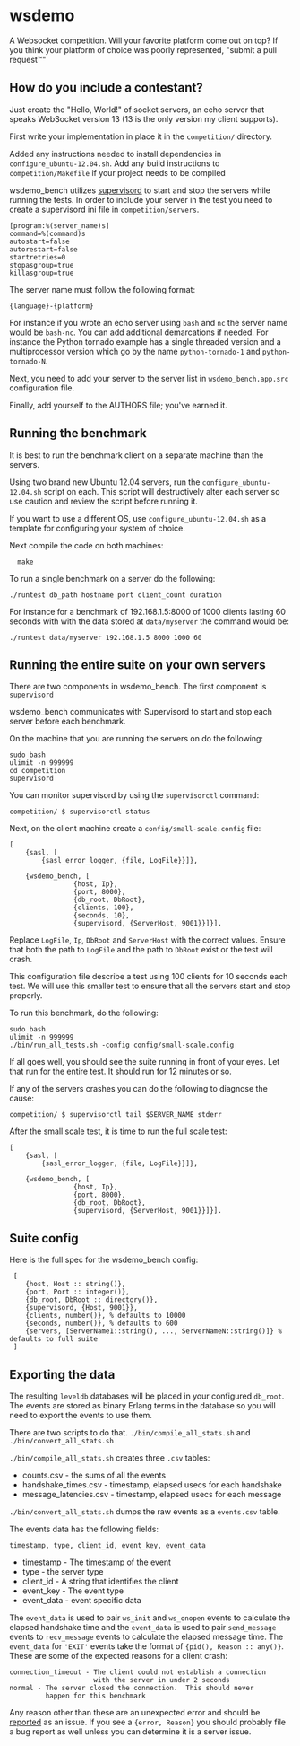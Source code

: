 # wsdemo

A Websocket competition.  Will your favorite platform come out on top?
If you think your platform of choice was poorly represented, "submit a
pull request™"

## How do you include a contestant?

Just create the "Hello, World!" of socket servers, an echo server that
speaks WebSocket version 13 (13 is the only version my client supports).

First write your implementation in place it in the `competition/`
directory.

Added any instructions needed to install dependencies in
`configure_ubuntu-12.04.sh`.  Add any build instructions to
`competition/Makefile` if your project needs to be compiled

wsdemo_bench utilizes [supervisord](http://supervisord.org/) to start
and stop the servers while running the tests.  In order to include
your server in the test you need to create a supervisord ini file in
`competition/servers`.  

    [program:%(server_name)s]
    command=%(command)s
    autostart=false
    autorestart=false
    startretries=0
    stopasgroup=true
    killasgroup=true
    
The server name must follow the following format:

    {language}-{platform}

For instance if you wrote an echo server using `bash` and `nc` the
server name would be `bash-nc`.  You can add additional demarcations
if needed.  For instance the Python tornado example has a single
threaded version and a multiprocessor version which go by the name
`python-tornado-1` and `python-tornado-N`.

Next, you need to add your server to the server list in
`wsdemo_bench.app.src` configuration file.

Finally, add yourself to the AUTHORS file; you've earned it.

## Running the benchmark

It is best to run the benchmark client on a separate machine than the
servers.  

Using two brand new Ubuntu 12.04 servers, run the
`configure_ubuntu-12.04.sh` script on each. This script will destructively
alter each server so use caution and review the script before running
it.

If you want to use a different OS, use `configure_ubuntu-12.04.sh` as a
template for configuring your system of choice.

Next compile the code on both machines:

      make

To run a single benchmark on a server do the following:

    ./runtest db_path hostname port client_count duration

For instance for a benchmark of 192.168.1.5:8000 of 1000 clients lasting 60
seconds with with the data stored at `data/myserver` the command would
be:

    ./runtest data/myserver 192.168.1.5 8000 1000 60


## Running the entire suite on your own servers

There are two components in wsdemo_bench. The first component is
`supervisord`

wsdemo_bench communicates with Supervisord to start and stop each
server before each benchmark.

On the machine that you are running the servers on do the following:

    sudo bash
    ulimit -n 999999
    cd competition
    supervisord

You can monitor supervisord by using the `supervisorctl` command:

    competition/ $ supervisorctl status


Next, on the client machine create a `config/small-scale.config` file:

    [
        {sasl, [
            {sasl_error_logger, {file, LogFile}}]},

        {wsdemo_bench, [
                    {host, Ip},
                    {port, 8000},
                    {db_root, DbRoot},
                    {clients, 100},
                    {seconds, 10},
                    {supervisord, {ServerHost, 9001}}]}].


Replace `LogFile`, `Ip`, `DbRoot` and `ServerHost` with the correct
values.  Ensure that both the path to `LogFile` and the path to
`DbRoot` exist or the test will crash.
   
This configuration file describe a test using 100 clients for
10 seconds each test. We will use this smaller test to ensure that all
the servers start and stop properly.

To run this benchmark, do the following:

    sudo bash
    ulimit -n 999999
    ./bin/run_all_tests.sh -config config/small-scale.config

If all goes well, you should see the suite running in front of your
eyes.  Let that run for the entire test.  It should run for 12 minutes
or so.

If any of the servers crashes you can do the following to diagnose the cause:

    competition/ $ supervisorctl tail $SERVER_NAME stderr

After the small scale test, it is time to run the full scale test:

    [
        {sasl, [
            {sasl_error_logger, {file, LogFile}}]},

        {wsdemo_bench, [
                    {host, Ip},
                    {port, 8000},
                    {db_root, DbRoot},
                    {supervisord, {ServerHost, 9001}}]}].

## Suite config

Here is the full spec for the wsdemo_bench config:

     [
        {host, Host :: string()},
        {port, Port :: integer()},
        {db_root, DbRoot :: directory()},
        {supervisord, {Host, 9001}},
        {clients, number()}, % defaults to 10000
        {seconds, number()}, % defaults to 600
        {servers, [ServerName1::string(), ..., ServerNameN::string()]} % defaults to full suite
     ]        


## Exporting the data

The resulting `leveldb` databases will be placed in your configured
`db_root`.  The events are stored as binary Erlang terms in the
database so you will need to export the events to use them.

There are two scripts to do that. `./bin/compile_all_stats.sh` and
`./bin/convert_all_stats.sh`

`./bin/compile_all_stats.sh` creates three `.csv` tables:

   * counts.csv - the sums of all the events
   * handshake_times.csv - timestamp, elapsed usecs for each handshake
   * message_latencies.csv - timestamp, elapsed usecs for each message

`./bin/convert_all_stats.sh` dumps the raw events as a `events.csv` table.

The events data has the following fields:

    timestamp, type, client_id, event_key, event_data

   * timestamp - The timestamp of the event
   * type - the server type
   * client_id - A string that identifies the client
   * event_key - The event type
   * event_data - event specific data

The `event_data` is used to pair `ws_init` and `ws_onopen` events to
calculate the elapsed handshake time and the `event_data` is used to
pair `send_message` events to `recv_message` events to calculate the
elapsed message time.  The `event_data` for `'EXIT'` events take the
format of `{pid(), Reason :: any()}`. These are some of the expected
reasons for a client crash:

    connection_timeout - The client could not establish a connection
                         with the server in under 2 seconds
    normal - The server closed the connection.  This should never
             happen for this benchmark

Any reason other than these are an unexpected error and should be
[reported](https://github.com/ericmoritz/wsdemo/issues) as an issue.
If you see a `{error, Reason}` you should probably file a bug report
as well unless you can determine it is a server issue.
